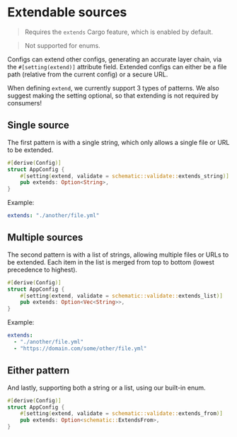 # Extendable sources

> Requires the `extends` Cargo feature, which is enabled by default.

> Not supported for enums.

Configs can extend other configs, generating an accurate layer chain, via the `#[setting(extend)]`
attribute field. Extended configs can either be a file path (relative from the current config) or a
secure URL.

When defining `extend`, we currently support 3 types of patterns. We also suggest making the setting
optional, so that extending is not required by consumers!

## Single source

The first pattern is with a single string, which only allows a single file or URL to be extended.

```rust
#[derive(Config)]
struct AppConfig {
	#[setting(extend, validate = schematic::validate::extends_string)]
	pub extends: Option<String>,
}
```

Example:

```yaml
extends: "./another/file.yml"
```

## Multiple sources

The second pattern is with a list of strings, allowing multiple files or URLs to be extended. Each
item in the list is merged from top to bottom (lowest precedence to highest).

```rust
#[derive(Config)]
struct AppConfig {
	#[setting(extend, validate = schematic::validate::extends_list)]
	pub extends: Option<Vec<String>>,
}
```

Example:

```yaml
extends:
  - "./another/file.yml"
  - "https://domain.com/some/other/file.yml"
```

## Either pattern

And lastly, supporting both a string or a list, using our built-in enum.

```rust
#[derive(Config)]
struct AppConfig {
	#[setting(extend, validate = schematic::validate::extends_from)]
	pub extends: Option<schematic::ExtendsFrom>,
}
```

